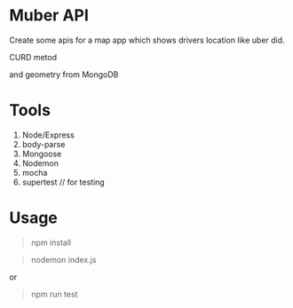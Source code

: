 # Muber API
  Create some apis for a map app which shows drivers location like uber did.
  
  CURD metod
  
  and geometry from MongoDB
  
  
# Tools

1. Node/Express
2. body-parse
3. Mongoose
4. Nodemon 
5. mocha
6. supertest // for testing


# Usage

> npm install

> nodemon index.js

or

> npm run test


